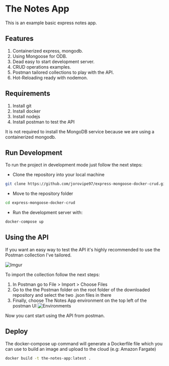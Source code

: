 # The Notes App
This is an example basic express notes app.

## Features
1. Containerized express, mongodb.
2. Using Mongoose for ODB.
3. Dead easy to start development server.
4. CRUD operations examples.
5. Postman tailored collections to play with the API.
6. Hot-Reloading ready with nodemon.

## Requirements
1. Install git
2. Install docker
3. Install nodejs
4. Install postman to test the API

It is not required to install the MongoDB service because we are using a containerized mongodb.

## Run Development
To run the project in development mode just follow the next steps:

* Clone the repository into your local machine
```bash
git clone https://github.com/jorovipe97/express-mongoose-docker-crud.git
```
* Move to the repository folder
```bash
cd express-mongoose-docker-crud
```
* Run the development server with:
```bash
docker-compose up
```
## Using the API
If you want an easy way to test the API it's highly recommended to use the Postman collection I've tailored.

![Imgur](https://imgur.com/9ANpGbA.png)

To import the collection follow the next steps:
1. In Postman go to File > Import > Choose Files
2. Go to the the Postman folder on the root folder of the downloaded repository and select the two .json files in there
3. Finally, choose The Notes App environment on the top left of the postman UI ![Environments](https://imgur.com/q7tCKbq.png)

Now you cant start using the API from postman.

## Deploy
The docker-compose up command will generate a Dockerfile file which you can use to build an image and upload to the cloud (e.g: Amazon Fargate)
```bash
docker build -t the-notes-app:latest .
```
